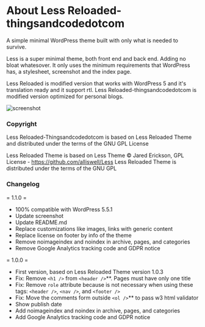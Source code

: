 # About Less Reloaded-thingsandcodedotcom
A simple minimal WordPress theme built with only what is needed to survive.

Less is a super minimal theme, both front end and back end. Adding no bloat whatesover. It only uses the minimum requirements that WordPress has, a stylesheet, screenshot and the index page.

Less Reloaded is modified version that works with WordPress 5 and it's translation ready and it support rtl.
Less Reloaded-thingsandcodedotcom is modified version optimized for personal blogs.

![screenshot](https://raw.githubusercontent.com/Branyac/Less-Reloaded-Thingsandcodedotcom/master/screenshot.png)

### Copyright
Less Reloaded-Thingsandcodedotcom is based on Less Reloaded Theme and distributed under the terms of the GNU GPL License

Less Reloaded Theme is based on Less Theme © Jared Erickson, GPL License - https://github.com/alliswell/Less
Less Reloaded Theme is distributed under the terms of the GNU GPL

### Changelog

= 1.1.0 =
* 100% compatible with WordPress 5.5.1
* Update screenshot
* Update README.md
* Replace customizations like images, links with generic content
* Replace license on footer by info of the theme
* Remove noimageindex and noindex in archive, pages, and categories
* Remove Google Analytics tracking code and GDPR notice

= 1.0.0 =
* First version, based on Less Reloaded Theme version 1.0.3
* Fix: Remove `<h1 />` from `<header />`**. Pages must have only one title
* Fix: Remove `role` attribute because is not necessary when using these tags: `<header />`, `<nav />`, and `<footer />`
* Fix: Move the comments form outside `<ol />`** to pass w3 html validator
* Show publish date
* Add noimageindex and noindex in archive, pages, and categories
* Add Google Analytics tracking code and GDPR notice
